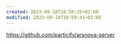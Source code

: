 ```yaml
---
created: 2023-09-18T18:50:35+02:00
modified: 2023-09-18T18:50:41+02:00
---
```


https://github.com/particify/arsnova-server
